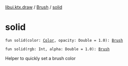 [libui.ktx.draw](../README.md) / [Brush](README.md) / [solid](solid.md)

# solid

`fun solid(color: `[`Color`](../-color/README.md)`, opacity: Double = 1.0): `[`Brush`](README.md)

`fun solid(rgb: Int, alpha: Double = 1.0): `[`Brush`](README.md)

Helper to quickly set a brush color
